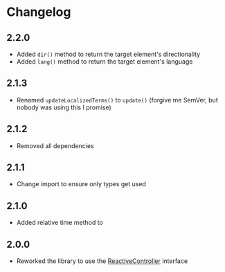 # Changelog

## 2.2.0

- Added `dir()` method to return the target element's directionality
- Added `lang()` method to return the target element's language

## 2.1.3

- Renamed `updateLocalizedTerms()` to `update()` (forgive me SemVer, but nobody was using this I promise)

## 2.1.2

- Removed all dependencies

## 2.1.1

- Change import to ensure only types get used

## 2.1.0

- Added relative time method to 

## 2.0.0

- Reworked the library to use the [ReactiveController](https://lit.dev/docs/composition/controllers/) interface
